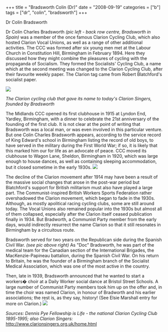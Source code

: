 +++
title = "Bradsworth Colin (Dr)"
date = "2008-09-19"
categories = ["b"]
tags = ["dr", "colin", "bradsworth"]
+++

Dr Colin Bradsworth

Dr Colin Charles Bradsworth _(pic left - back row centre, Bradsworth in Spain)_ was a member of the once famous Clarion Cycling Club, which also hosted Clarion Vocal Unions, as well as a range of other additional activities. The CCC was formed after six young men met at the Labour Church in Constitution Hill, Birmingham in February 1894. Here they discussed how they might combine the pleasures of cycling with the propaganda of Socialism. They formed the Socialists' Cycling Club, a name which at the second meeting was changed to the Clarion Cycling Club, after their favourite weekly paper. The Clarion tag came from Robert Blatchford's socialist paper.

![](https://grahamstevenson.me.uk/wp-content/uploads/2008/09/bradworth-clarion-cycling-club.gif)

_The Clarion cycling club that gave its name to today's Clarion Singers, founded by Bradsworth_

The Midlands CCC opened its first clubhouse in 1915 at Lyndon End, Yardley, Birmingham, with a dinner to celebrate the 21st anniversary of the founding of the first club. It is not clear at the point of writing that Bradsworth was a local man, or was even involved in this particular venture. But one Colin Charles Bradsworth appears, according to the service record of King Edward's school in Birmingham listing the record of old boys, to have served in the military during the First World War; if so, it is likely that this marked him our for life as an advocate of peace. CCC moved its clubhouse to Wagon Lane, Sheldon, Birmingham in 1920, which was large enough to house dances, as well as containing sleeping accommodation, but it closed sometime in the early 1930s. ![](https://grahamstevenson.me.uk/wp-content/uploads/2008/09/bradsworth-colin-dr.jpg) 

The decline of the Clarion movement after 1914 may have been a result of the massive social changes that arose in the post-war period but Blatchford's support for British militarism must also have played a large part. The Communist-inspired British Workers Sports Federation rather overshadowed the Clarion movement, which began to fade in the 1930s. Although, as mostly apolitical racing cycling clubs, some are still around today. The Vocal Unions also remained popular into the 1930s but almost all of them collapsed, especially after the Clarion itself ceased publication finally in 1934. But Bradworth, a Communist Party member from the early days, would indirectly resurrect the name Clarion so that it still resonates in Birmingham by a circuitous route.

Bradsworth served for two years on the Republican side during the Spanish Civil War. _(see pic above right)_ As "Doc" Bradsworth, he was part of the medical team for the Canadian section of the International Brigades, the MacKenzie-Papineau battalion, during the Spanish Civil War. On his return to Britain, he was the founder of a Birmingham branch of the Socialist Medical Association, which was one of the most active in the country.

Then, late in 1939, Bradsworth announced that he wanted to start a workers� choir at a Daily Worker social dance at Bristol Street Schools. A large number of Communist Party members took him up on the offer and, in time the choir was named Clarion, in honour of Bradworth and his earlier associations; the rest is, as they say, history! (See Elsie Marshall entry for more on Clarion.) ![](https://grahamstevenson.me.uk/wp-content/uploads/2008/09/bradsworth-ccc.gif) 

_Sources: Dennis Pye Fellowship is Life - the national Clarion Cycling Club 1895-1995; also Clarion Singers:_ http://www.clarionsingers.org.uk/home.html
